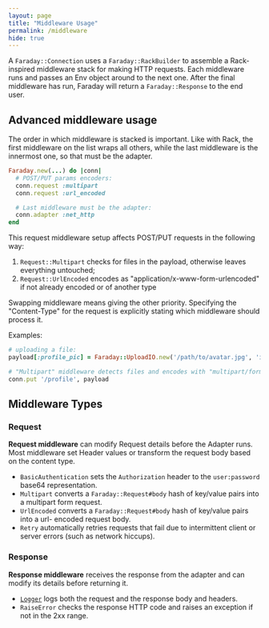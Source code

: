 ```yaml
---
layout: page
title: "Middleware Usage"
permalink: /middleware
hide: true
---
```


A `Faraday::Connection` uses a `Faraday::RackBuilder` to assemble a
Rack-inspired middleware stack for making HTTP requests. Each middleware runs
and passes an Env object around to the next one. After the final middleware has
run, Faraday will return a `Faraday::Response` to the end user.

## Advanced middleware usage

The order in which middleware is stacked is important. Like with Rack, the
first middleware on the list wraps all others, while the last middleware is the
innermost one, so that must be the adapter.

```ruby
Faraday.new(...) do |conn|
  # POST/PUT params encoders:
  conn.request :multipart
  conn.request :url_encoded

  # Last middleware must be the adapter:
  conn.adapter :net_http
end
```

This request middleware setup affects POST/PUT requests in the following way:

1. `Request::Multipart` checks for files in the payload, otherwise leaves
  everything untouched;
2. `Request::UrlEncoded` encodes as "application/x-www-form-urlencoded" if not
  already encoded or of another type

Swapping middleware means giving the other priority. Specifying the
"Content-Type" for the request is explicitly stating which middleware should
process it.

Examples:

```ruby
# uploading a file:
payload[:profile_pic] = Faraday::UploadIO.new('/path/to/avatar.jpg', 'image/jpeg')

# "Multipart" middleware detects files and encodes with "multipart/form-data":
conn.put '/profile', payload
```

## Middleware Types

### Request

**Request middleware** can modify Request details before the Adapter runs. Most
middleware set Header values or transform the request body based on the
content type.

* `BasicAuthentication` sets the `Authorization` header to the `user:password`
base64 representation.
* `Multipart` converts a `Faraday::Request#body` hash of key/value pairs into a
multipart form request.
* `UrlEncoded` converts a `Faraday::Request#body` hash of key/value pairs into a url-
encoded request body.
* `Retry` automatically retries requests that fail due to intermittent client
or server errors (such as network hiccups).


### Response

**Response middleware** receives the response from the adapter and can modify its details
before returning it.

* [`Logger`][logger] logs both the request and the response body and headers.
* `RaiseError` checks the response HTTP code and raises an exception if not in the 2xx range.


[logger]:               ./logger